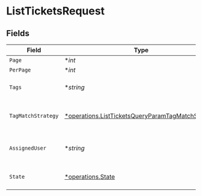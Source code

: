 # ListTicketsRequest


## Fields

| Field                                                                                                                 | Type                                                                                                                  | Required                                                                                                              | Description                                                                                                           |
| --------------------------------------------------------------------------------------------------------------------- | --------------------------------------------------------------------------------------------------------------------- | --------------------------------------------------------------------------------------------------------------------- | --------------------------------------------------------------------------------------------------------------------- |
| `Page`                                                                                                                | **int*                                                                                                                | :heavy_minus_sign:                                                                                                    | N/A                                                                                                                   |
| `PerPage`                                                                                                             | **int*                                                                                                                | :heavy_minus_sign:                                                                                                    | N/A                                                                                                                   |
| `Tags`                                                                                                                | **string*                                                                                                             | :heavy_minus_sign:                                                                                                    | A comma separated list of tags                                                                                        |
| `TagMatchStrategy`                                                                                                    | [*operations.ListTicketsQueryParamTagMatchStrategy](../../models/operations/listticketsqueryparamtagmatchstrategy.md) | :heavy_minus_sign:                                                                                                    | A matching strategy for the tags provided                                                                             |
| `AssignedUser`                                                                                                        | **string*                                                                                                             | :heavy_minus_sign:                                                                                                    | Filter tickets assigned to this user id                                                                               |
| `State`                                                                                                               | [*operations.State](../../models/operations/state.md)                                                                 | :heavy_minus_sign:                                                                                                    | Filter tickets by state                                                                                               |